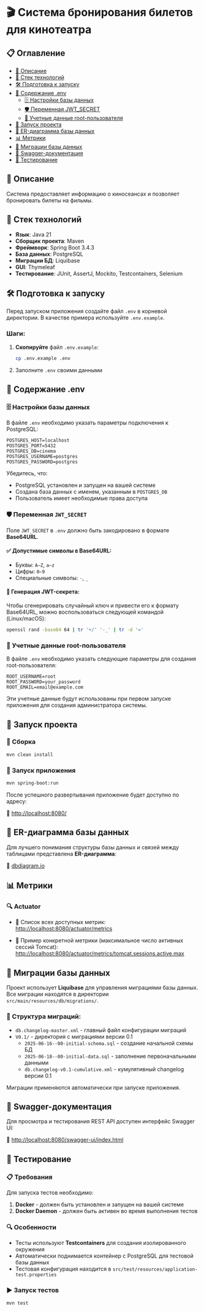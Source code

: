 # 🎬 Система бронирования билетов для кинотеатра

## 📋 Оглавление

- [📌 Описание](#-описание)
- [🚀 Стек технологий](#-стек-технологий)
- [🛠️ Подготовка к запуску](#-подготовка-к-запуску)
- [📄 Содержание .env](#-содержание-env)
  - [🗄️ Настройки базы данных](#-настройки-базы-данных)
  - [🛡️ Переменная JWT_SECRET](#-переменная-jwt_secret)
  - [👤 Учетные данные root-пользователя](#-учетные-данные-root-пользователя)
- [📡 Запуск проекта](#-запуск-проекта)
- [📐 ER-диаграмма базы данных](#-er-диаграмма-базы-данных)
- [📊 Метрики](#-метрики)
- [💾 Миграции базы данных](#-миграции-базы-данных)
- [📘 Swagger-документация](#-swagger-документация)
- [🧪 Тестирование](#-тестирование)

## 📌 Описание

Система предоставляет информацию о киносеансах и позволяет бронировать билеты на фильмы.

## 🚀 Стек технологий

- **Язык**: Java 21
- **Сборщик проекта**: Maven
- **Фреймворк**: Spring Boot 3.4.3
- **База данных**: PostgreSQL
- **Миграции БД**: Liquibase
- **GUI**: Thymeleaf
- **Тестирование**: JUnit, AssertJ, Mockito, Testcontainers, Selenium

## 🛠️ Подготовка к запуску

Перед запуском приложения создайте файл `.env` в корневой директории. В качестве примера используйте `.env.example`.

### **Шаги:**

1. **Скопируйте** файл `.env.example`:
   ```sh
   cp .env.example .env
   ```
2. Заполните `.env` своими данными

## 📄 Содержание .env

### 🗄️ Настройки базы данных

В файле `.env` необходимо указать параметры подключения к PostgreSQL:

```properties
POSTGRES_HOST=localhost
POSTGRES_PORT=5432
POSTGRES_DB=cinema
POSTGRES_USERNAME=postgres
POSTGRES_PASSWORD=postgres
```

Убедитесь, что:
- PostgreSQL установлен и запущен на вашей системе
- Создана база данных с именем, указанным в `POSTGRES_DB`
- Пользователь имеет необходимые права доступа

### 🛡️ Переменная `JWT_SECRET`

Поле `JWT_SECRET` в `.env` должно быть закодировано в формате **Base64URL**.

#### ✅ Допустимые символы в Base64URL:
- Буквы: `A–Z`, `a–z`
- Цифры: `0–9`
- Специальные символы: `-`, `_`

#### 🔐 Генерация JWT-секрета:

Чтобы сгенерировать случайный ключ и привести его к формату Base64URL, можно воспользоваться следующей командой (Linux/macOS):

```sh
openssl rand -base64 64 | tr '+/' '-_' | tr -d '='
```

### 👤 Учетные данные root-пользователя

В файле `.env` необходимо указать следующие параметры для создания root-пользователя:

```properties
ROOT_USERNAME=root
ROOT_PASSWORD=your_password
ROOT_EMAIL=email@example.com
```

Эти учетные данные будут использованы при первом запуске приложения для создания администратора системы.

## 📡 Запуск проекта

### 🔧 Сборка

```sh
mvn clean install
```

### 🚀 Запуск приложения

```sh
mvn spring-boot:run
```

После успешного развертывания приложение будет доступно по адресу:

🔗 [http://localhost:8080/](http://localhost:8080/)

## 📐 ER-диаграмма базы данных

Для лучшего понимания структуры базы данных и связей между таблицами представлена **ER-диаграмма**:

🔗 [dbdiagram.io](https://dbdiagram.io/d/bookingCinemaTickets-6719f49497a66db9a3194758)

## 📊 Метрики

### 🔍 Actuator

- 📌 Список всех доступных метрик:  
  [http://localhost:8080/actuator/metrics](http://localhost:8080/actuator/metrics)

- 📌 Пример конкретной метрики (максимальное число активных сессий Tomcat):  
  [http://localhost:8080/actuator/metrics/tomcat.sessions.active.max](http://localhost:8080/actuator/metrics/tomcat.sessions.active.max)

## 💾 Миграции базы данных

Проект использует **Liquibase** для управления миграциями базы данных. Все миграции находятся в директории `src/main/resources/db/migrations/`.

### 📁 Структура миграций:

- `db.changelog-master.xml` - главный файл конфигурации миграций
- `V0.1/` - директория с миграциями версии 0.1
  - `2025-06-16--00-initial-schema.sql` - создание начальной схемы БД
  - `2025-06-18--00-initial-data.sql` - заполнение первоначальными данными
  - `db.changelog-v0.1-cumulative.xml` - кумулятивный changelog версии 0.1

Миграции применяются автоматически при запуске приложения.

## 📘 Swagger-документация

Для просмотра и тестирования REST API доступен интерфейс Swagger UI:

🔗 [http://localhost:8080/swagger-ui/index.html](http://localhost:8080/swagger-ui/index.html)

## 🧪 Тестирование

### 📋 Требования

Для запуска тестов необходимо:

1. **Docker** - должен быть установлен и запущен на вашей системе
2. **Docker Daemon** - должен быть активен во время выполнения тестов

### 🔍 Особенности

- Тесты используют **Testcontainers** для создания изолированного окружения
- Автоматически поднимается контейнер с PostgreSQL для тестовой базы данных
- Тестовая конфигурация находится в `src/test/resources/application-test.properties`

### ▶️ Запуск тестов

```sh
mvn test
```